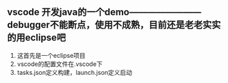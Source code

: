 ## vscode 开发java的一个demo————————debugger不能断点，使用不成熟，目前还是老老实实的用eclipse吧
1. 这首先是一个eclipse项目
2. vscode的配置文件在.vscode下
3. tasks.json定义构建，launch.json定义启动
